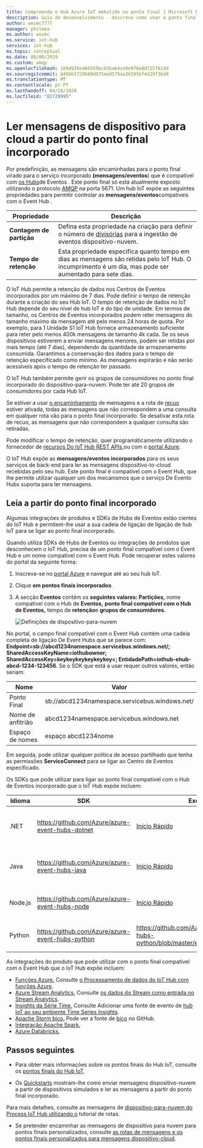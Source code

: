 ```yaml
---
title: Compreenda o Hub Azure IoT embutido no ponto final [ Microsoft Docs
description: Guia de desenvolvimento - descreve como usar o ponto final compatível com o Event Hub para ler mensagens dispositivo-a-nuvem.
author: wesmc7777
manager: philmea
ms.author: wesmc
ms.service: iot-hub
services: iot-hub
ms.topic: conceptual
ms.date: 08/08/2019
ms.custom: amqp
ms.openlocfilehash: 169d926e466559bc83ba64ce9e976e0d725f614d
ms.sourcegitcommit: 849bb1729b89d075eed579aa36395bf4d29f3bd9
ms.translationtype: MT
ms.contentlocale: pt-PT
ms.lasthandoff: 04/28/2020
ms.locfileid: "81729995"
---
```

# <a name="read-device-to-cloud-messages-from-the-built-in-endpoint"></a>Ler mensagens de dispositivo para cloud a partir do ponto final incorporado

Por predefinição, as mensagens são encaminhadas para o ponto final virado para o serviço incorporado **(mensagens/eventos**) que é compatível com [os Hubs](https://azure.microsoft.com/documentation/services/event-hubs/)de Eventos . Este ponto final só está atualmente exposto utilizando o protocolo [AMQP](https://www.amqp.org/) na porta 5671. Um hub IoT expõe as seguintes propriedades para permitir controlar as **mensagens/eventos**compatíveis com o Event Hub .

| Propriedade            | Descrição |
| ------------------- | ----------- |
| **Contagem de partição** | Defina esta propriedade na criação para definir o número de [divisórias](../event-hubs/event-hubs-features.md#partitions) para a ingestão de eventos dispositivo-nuvem. |
| **Tempo de retenção**  | Esta propriedade especifica quanto tempo em dias as mensagens são retidas pelo IoT Hub. O incumprimento é um dia, mas pode ser aumentado para sete dias. |

O IoT Hub permite a retenção de dados nos Centros de Eventos incorporados por um máximo de 7 dias. Pode definir o tempo de retenção durante a criação do seu Hub IoT. O tempo de retenção de dados no IoT Hub depende do seu nível de hub IoT e do tipo de unidade. Em termos de tamanho, os Centros de Eventos incorporados podem reter mensagens do tamanho máximo da mensagem até pelo menos 24 horas de quota. Por exemplo, para 1 Unidade S1 IoT Hub fornece armazenamento suficiente para reter pelo menos 400k mensagens de tamanho 4k cada. Se os seus dispositivos estiverem a enviar mensagens menores, podem ser retidas por mais tempo (até 7 dias), dependendo da quantidade de armazenamento consumida. Garantimos a conservação dos dados para o tempo de retenção especificado como mínimo. As mensagens expirarão e não serão acessíveis após o tempo de retenção ter passado. 

O IoT Hub também permite gerir os grupos de consumidores no ponto final incorporado do dispositivo-para-nuvem. Pode ter até 20 grupos de consumidores por cada Hub IoT.

Se estiver a usar [o encaminhamento](iot-hub-devguide-messages-d2c.md) de mensagens e a rota de [recuo](iot-hub-devguide-messages-d2c.md#fallback-route) estiver ativada, todas as mensagens que não correspondem a uma consulta em qualquer rota vão para o ponto final incorporado. Se desativar esta rota de recuo, as mensagens que não correspondem a qualquer consulta são retiradas.

Pode modificar o tempo de retenção, quer programáticamente utilizando o fornecedor de [recursos Do IoT Hub REST APIs,](/rest/api/iothub/iothubresource)ou com o [portal Azure](https://portal.azure.com).

O IoT Hub expõe as **mensagens/eventos incorporados** para os seus serviços de back-end para ler as mensagens dispositivo-to-cloud recebidas pelo seu hub. Este ponto final é compatível com o Event Hub, que lhe permite utilizar qualquer um dos mecanismos que o serviço De Evento Hubs suporta para ler mensagens.

## <a name="read-from-the-built-in-endpoint"></a>Leia a partir do ponto final incorporado

Algumas integrações de produtos e SDKs de Hubs de Eventos estão cientes do IoT Hub e permitem-lhe usar a sua cadeia de ligação de ligação de hub IoT para se ligar ao ponto final incorporado.

Quando utiliza SDKs de Hubs de Eventos ou integrações de produtos que desconhecem o IoT Hub, precisa de um ponto final compatível com o Event Hub e um nome compatível com o Event Hub. Pode recuperar estes valores do portal da seguinte forma:

1. Inscreva-se no [portal Azure](https://portal.azure.com) e navegue até ao seu hub IoT.

2. Clique **em pontos finais incorporados**.

3. A secção **Eventos** contém os **seguintes valores: Partições,** nome compatível com o Hub de **Eventos,** **ponto final compatível com o Hub de Eventos,** tempo de **retenção**e **grupos de consumidores.**

    ![Definições de dispositivo-para-nuvem](./media/iot-hub-devguide-messages-read-builtin/eventhubcompatible.png)

No portal, o campo final compatível com o Event Hub contém uma cadeia completa de ligação De Event Hubs que se parece com: **Endpoint=sb://abcd1234namespace.servicebus.windows.net/; SharedAccessKeyName=iothubowner; SharedAccessKey=keykeykeykeykeykey=; EntidadePath=iothub-ehub-abcd-1234-123456**. Se o SDK que está a usar requer outros valores, então seriam:

| Nome | Valor |
| ---- | ----- |
| Ponto Final | sb://abcd1234namespace.servicebus.windows.net/ |
| Nome de anfitrião | abcd1234namespace.servicebus.windows.net |
| Espaço de nomes | espaço abcd1234nome |

Em seguida, pode utilizar qualquer política de acesso partilhado que tenha as permissões **ServiceConnect** para se ligar ao Centro de Eventos especificado.

Os SDKs que pode utilizar para ligar ao ponto final compatível com o Hub de Eventos incorporado que o IoT Hub expõe incluem:

| Idioma | SDK | Exemplo | Notas |
| -------- | --- | ------ | ----- |
| .NET | https://github.com/Azure/azure-event-hubs-dotnet | [Início Rápido](quickstart-send-telemetry-dotnet.md) | Utiliza informações compatíveis com hubs de eventos |
 Java | https://github.com/Azure/azure-event-hubs-java | [Início Rápido](quickstart-send-telemetry-java.md) | Utiliza informações compatíveis com hubs de eventos |
| Node.js | https://github.com/Azure/azure-event-hubs-node | [Início Rápido](quickstart-send-telemetry-node.md) | Usa a cadeia de ligação IoT Hub |
| Python | https://github.com/Azure/azure-event-hubs-python | https://github.com/Azure/azure-event-hubs-python/blob/master/examples/iothub_recv.py | Usa a cadeia de ligação IoT Hub |

As integrações do produto que pode utilizar com o ponto final compatível com o Event Hub que o IoT Hub expõe incluem:

* [Funções Azure.](https://docs.microsoft.com/azure/azure-functions/) Consulte [o Processamento de dados do IoT Hub com funções Azure](https://azure.microsoft.com/resources/samples/functions-js-iot-hub-processing/).
* [Azure Stream Analytics.](https://docs.microsoft.com/azure/stream-analytics/) Consulte [os dados do Stream como entrada no Stream Analytics](../stream-analytics/stream-analytics-define-inputs.md#stream-data-from-iot-hub).
* [Insights da Série Time.](https://docs.microsoft.com/azure/time-series-insights/) Consulte Adicionar uma fonte de evento de [hub IoT ao seu ambiente Time Series Insights](../time-series-insights/time-series-insights-how-to-add-an-event-source-iothub.md).
* [Apache Storm bico.](../hdinsight/storm/apache-storm-develop-csharp-event-hub-topology.md) Pode ver a fonte de [bico](https://github.com/apache/storm/tree/master/external/storm-eventhubs) no GitHub.
* [Integração Apache Spark.](../hdinsight/spark/apache-spark-eventhub-streaming.md)
* [Azure Databricks.](https://docs.microsoft.com/azure/azure-databricks/)

## <a name="next-steps"></a>Passos seguintes

* Para obter mais informações sobre os pontos finais do Hub IoT, consulte os [pontos finais do Hub IoT](iot-hub-devguide-endpoints.md).

* Os [Quickstarts](quickstart-send-telemetry-node.md) mostram-lhe como enviar mensagens dispositivo-nuvem a partir de dispositivos simulados e ler as mensagens a partir do ponto final incorporado. 

Para mais detalhes, consulte as mensagens de [dispositivo-para-nuvem do Process IoT Hub utilizando o](tutorial-routing.md) tutorial de rotas.

* Se pretender encaminhar as mensagens de dispositivo para nuvem para pontos finais personalizados, consulte [as rotas de mensagens e os pontos finais personalizados para mensagens dispositivo-cloud](iot-hub-devguide-messages-read-custom.md).
